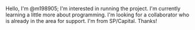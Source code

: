 Hello, I'm @m198905;
I'm interested in running the project.
I'm currently learning a little more about programming. I'm looking for a collaborator who is already in the area for support. I'm from SP/Capital.
Thanks!

